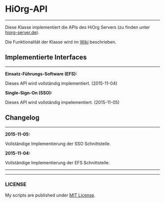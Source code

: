 # HiOrg-API

-----

Diese Klasse implementiert die APIs des HiOrg Servers (zu finden unter [hiorg-server.de](https://info.hiorg-server.de/)).

Die Funktionalität der Klasse wird im [Wiki](https://bitbucket.org/BlackyPanther/hiorg-api/wiki/Home) beschrieben.



## Implementierte Interfaces

-----

__Einsatz-Führungs-Software (EFS):__

Dieses API wird vollständig implementiert. (2015-11-04)

__Single-Sign-On (SSO):__

Dieses API wird vollständig impelementiert. (2015-11-05)



## Changelog

-----

__2015-11-05:__

Vollständige Implementierung der SSO Schnittstelle.

__2015-11-04:__

Vollständige Implementierung der EFS Schnittstelle.

-----

-----

### LICENSE
My scripts are published under [MIT License](https://am-wd.de/?p=about#license).
